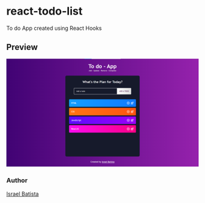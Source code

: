 # react-todo-list
To do App created using React Hooks

## Preview
![screenshot](example.png?raw=true "screenshot")
### Author
[Israel Batista](https://www.linkedin.com/in/israel-batista)